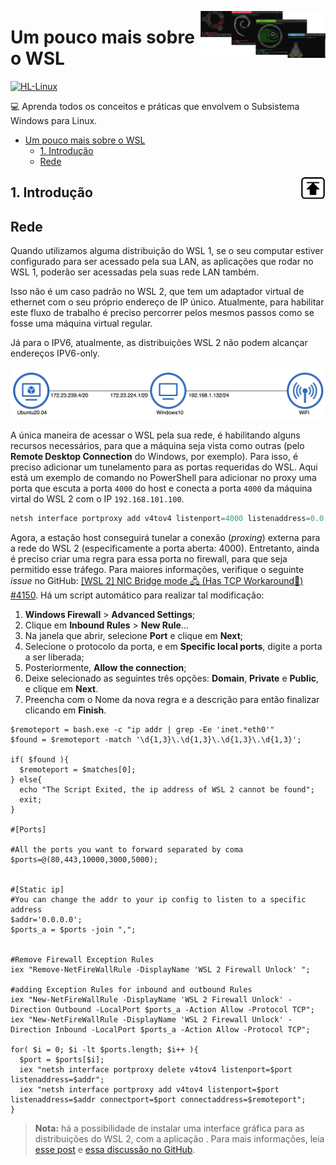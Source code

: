 <!-- LOGO DIREITO -->
<a href="#um-pouco-mais-sobre-o-wsl"><img width="200px" src="../../Images/wsl.png" align="right" /></a>

# Um pouco mais sobre o WSL

<p align="left">
  <a href="https://github.com/JonathanTSilva/HL-Windows">
    <img src="https://img.shields.io/static/v1?label=HomeLab&message=Windows&color=blue&logo=windows&logoColor=white&labelColor=grey&style=flat" alt="HL-Linux">
  </a>
</p>

💻 Aprenda todos os conceitos e práticas que envolvem o Subsistema Windows para Linux.

<!-- SUMÁRIO -->
- [Um pouco mais sobre o WSL](#um-pouco-mais-sobre-o-wsl)
  - [1. Introdução](#1-introdução)
  - [Rede](#rede)

<!-- VOLTAR AO ÍNICIO -->
<a href="#"><img width="40px" src="https://github.com/JonathanTSilva/JonathanTSilva/blob/main/Images/back-to-top.png" align="right" /></a>

## 1. Introdução

## Rede

Quando utilizamos alguma distribuição do WSL 1, se o seu computar estiver configurado para ser acessado pela sua LAN, as aplicações que rodar no WSL 1, poderão ser acessadas pela suas rede LAN também.

Isso não é um caso padrão no WSL 2, que tem um adaptador virtual de ethernet com o seu próprio endereço de IP único. Atualmente, para habilitar este fluxo de trabalho é preciso percorrer pelos mesmos passos como se fosse uma máquina virtual regular.

Já para o IPV6, atualmente, as distribuições WSL 2 não podem alcançar endereços IPV6-only.

![wslNet01][wslNet01]

A única maneira de acessar o WSL pela sua rede, é habilitando alguns recursos necessários, para que a máquina seja vista como outras (pelo **Remote Desktop Connection** do Windows, por exemplo). Para isso, é preciso adicionar um tunelamento para as portas requeridas do WSL. Aqui está um exemplo de comando no PowerShell para adicionar no proxy uma porta que escuta a porta `4000` do host e conecta a porta `4000` da máquina virtal do WSL 2 com o IP `192.168.101.100`.

```powershell
netsh interface portproxy add v4tov4 listenport=4000 listenaddress=0.0.0.0 connectport=4000 connectaddress=192.168.101.100
```

Agora, a estação host conseguirá tunelar a conexão (*proxing*) externa para a rede do WSL 2 (especificamente a porta aberta: 4000). Entretanto, ainda é preciso criar uma regra para essa porta no firewall, para que seja permitido esse tráfego. Para maiores informações, verifique o seguinte *issue* no GitHub: [[WSL 2] NIC Bridge mode 🖧 (Has TCP Workaround🔨) #4150][3]. Há um script automático para realizar tal modificação:

1. **Windows Firewall** > **Advanced Settings**;
2. Clique em **Inbound Rules** > **New Rule**...
3. Na janela que abrir, selecione **Port** e clique em **Next**;
4. Selecione o protocolo da porta, e em **Specific local ports**, digite a porta a ser liberada;
5. Posteriormente, **Allow the connection**;
6. Deixe selecionado as seguintes três opções: **Domain**, **Private** e **Public**, e clique em **Next**.
7. Preencha com o Nome da nova regra e a descrição para então finalizar clicando em **Finish**.

```shell
$remoteport = bash.exe -c "ip addr | grep -Ee 'inet.*eth0'"
$found = $remoteport -match '\d{1,3}\.\d{1,3}\.\d{1,3}\.\d{1,3}';

if( $found ){
  $remoteport = $matches[0];
} else{
  echo "The Script Exited, the ip address of WSL 2 cannot be found";
  exit;
}

#[Ports]

#All the ports you want to forward separated by coma
$ports=@(80,443,10000,3000,5000);


#[Static ip]
#You can change the addr to your ip config to listen to a specific address
$addr='0.0.0.0';
$ports_a = $ports -join ",";


#Remove Firewall Exception Rules
iex "Remove-NetFireWallRule -DisplayName 'WSL 2 Firewall Unlock' ";

#adding Exception Rules for inbound and outbound Rules
iex "New-NetFireWallRule -DisplayName 'WSL 2 Firewall Unlock' -Direction Outbound -LocalPort $ports_a -Action Allow -Protocol TCP";
iex "New-NetFireWallRule -DisplayName 'WSL 2 Firewall Unlock' -Direction Inbound -LocalPort $ports_a -Action Allow -Protocol TCP";

for( $i = 0; $i -lt $ports.length; $i++ ){
  $port = $ports[$i];
  iex "netsh interface portproxy delete v4tov4 listenport=$port listenaddress=$addr";
  iex "netsh interface portproxy add v4tov4 listenport=$port listenaddress=$addr connectport=$port connectaddress=$remoteport";
}
```

>**Nota:** há a possibilidade de instalar uma interface gráfica para as distribuições do WSL 2, com a aplicação . Para mais informações, leia [esse post][1] e [essa discussão no GitHub][2].

<!-- MARKDOWN LINKS -->
<!-- SITES -->
[1]: https://medium.com/@japheth.yates/the-complete-wsl2-gui-setup-2582828f4577
[2]: https://github.com/microsoft/WSL/issues/4619
[3]: https://github.com/microsoft/WSL/issues/4150

<!-- IMAGES -->
[wslNet01]: ../../Images/wsl-net01.png